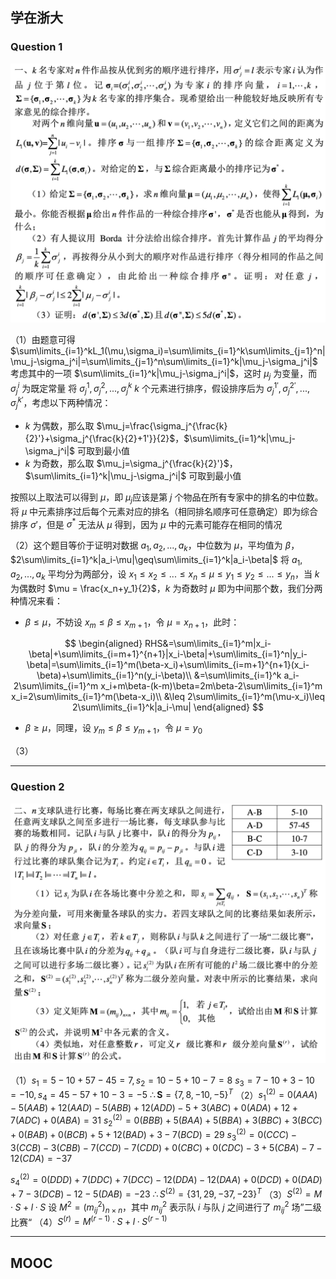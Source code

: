 ## 学在浙大

### Question 1

![](../../../assets/Pasted%20image%2020240920194252.png)

（1）由题意可得 $\sum\limits_{i=1}^kL_1(\mu,\sigma_i)=\sum\limits_{i=1}^k\sum\limits_{j=1}^n|\mu_j-\sigma_j^i|=\sum\limits_{j=1}^n\sum\limits_{i=1}^k|\mu_j-\sigma_j^i|$
考虑其中的一项 $\sum\limits_{i=1}^k|\mu_j-\sigma_j^i|$，这时 $\mu_j$ 为变量，而 $\sigma_j^i$ 为既定常量
将 $\sigma_j^1,\sigma_j^2,...,\sigma_j^k$ $k$ 个元素进行排序，假设排序后为 $\sigma_j^{1'},\sigma_j^{2'} ,...,\sigma_j^{k'}$，考虑以下两种情况：

- $k$ 为偶数，那么取 $\mu_j=\frac{\sigma_j^{\frac{k}{2}'}+\sigma_j^{\frac{k}{2}+1'}}{2}$，$\sum\limits_{i=1}^k|\mu_j-\sigma_j^i|$ 可取到最小值
- $k$ 为奇数，那么取 $\mu_j=\sigma_j^{\frac{k}{2}'}$，$\sum\limits_{i=1}^k|\mu_j-\sigma_j^i|$ 可取到最小值

按照以上取法可以得到 $\mu$，即 $\mu_j$​ 应该是第 $j$ 个物品在所有专家中的排名的中位数。将 $\mu$ 中元素排序过后每个元素对应的排名（相同排名顺序可任意确定）即为综合排序 $\sigma'$，但是 $\sigma^*$ 无法从 $\mu$ 得到，因为 $\mu$ 中的元素可能存在相同的情况

（2）这个题目等价于证明对数据 $a_1,a_2,...,a_k$，中位数为 $\mu$，平均值为 $\beta$，$2\sum\limits_{i=1}^k|a_i-\mu|\geq\sum\limits_{i=1}^k|a_i-\beta|$
将 $a_1,a_2,...,a_k$ 平均分为两部分，设 $x_1\leq x_2\leq ...\leq x_n\leq \mu \leq y_1\leq y_2\leq ... \leq y_n$，当 $k$ 为偶数时 $\mu = \frac{x_n+y_1}{2}$，$k$ 为奇数时 $\mu$ 即为中间那个数，我们分两种情况来看：

- $\beta\leq\mu$，不妨设 $x_m\leq\beta\leq x_{m+1}$，令 $\mu=x_{n+1}$，此时：

$$
\begin{aligned}
RHS&=\sum\limits_{i=1}^m|x_i-\beta|+\sum\limits_{i=m+1}^{n+1}|x_i-\beta|+\sum\limits_{i=1}^n|y_i-\beta|=\sum\limits_{i=1}^m(\beta-x_i)+\sum\limits_{i=m+1}^{n+1}(x_i-\beta)+\sum\limits_{i=1}^n(y_i-\beta)\\
&=\sum\limits_{i=1}^k a_i-2\sum\limits_{i=1}^m x_i+m\beta-(k-m)\beta=2m\beta-2\sum\limits_{i=1}^m x_i=2\sum\limits_{i=1}^m(\beta-x_i)\\
&\leq 2\sum\limits_{i=1}^m(\mu-x_i)\leq 2\sum\limits_{i=1}^k|a_i-\mu|
\end{aligned}
$$

- $\beta\geq\mu$，同理，设 $y_m\leq\beta\leq y_{m+1}$，令 $\mu = y_0$

（3）

***
### Question 2

![](../../../assets/Pasted%20image%2020240920214129.png)

（1）$s_1=5-10+57-45=7,s_2=10-5+10-7=8$
$s_3=7-10+3-10=-10,s_4=45-57+10-3=-5$
$\therefore \pmb{S}=\{7,8,-10,-5\}^T$
（2）$s_1^{(2)}=0(AAA)-5(AAB)+12(AAD)-5(ABB)+12(ADD)-5+3(ABC)+0(ADA)+12+7(ADC)+0(ABA)=31$
$s_2^{(2)}=0(BBB)+5(BAA)+5(BBA)+3(BBC)+3(BCC)+0(BAB)+0(BCB)+5+12(BAD)+3-7(BCD)=29$
$s_3^{(2)}=0(CCC)-3(CCB)-3(CBB)-7(CCD)-7(CDD)+0(CBC)+0(CDC)-3+5(CBA)-7-12(CDA)=-37$

$s_4^{(2)}=0(DDD)+7(DDC)+7(DCC)-12(DDA)-12(DAA)+0(DCD)+0(DAD)+7-3(DCB)-12-5(DAB)=-23$
$\therefore S^{(2)}=\{31,29,-37,-23\}^T$
（3）$S^{(2)}=M·S+l·S$
设 $M^2=(m^2_{ij})_{n\times n}$，其中 $m_{ij}^2$ 表示队 $i$ 与队 $j$ 之间进行了 $m_{ij}^2$ 场”二级比赛“
（4）$S^{(r)}=M^{(r-1)}·S+l·S^{(r-1)}$
***
## MOOC

